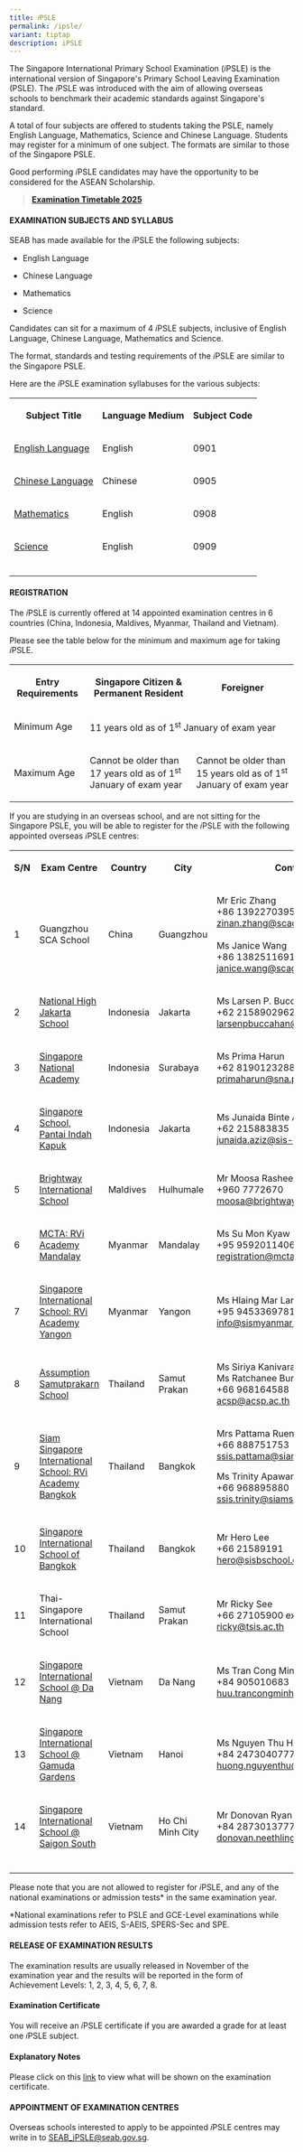 ```yaml
---
title: 𝑖PSLE
permalink: /ipsle/
variant: tiptap
description: iPSLE
---
```

<p>The Singapore International Primary&nbsp;School Examination (𝑖PSLE) is
the international&nbsp;version of Singapore's Primary School Leaving Examination
(PSLE). The 𝑖PSLE was introduced with the aim of allowing overseas schools
to benchmark their academic standards against Singapore's standard.&nbsp;</p>
<p>A total of four subjects are offered to students taking the PSLE, namely
English Language, Mathematics, Science and Chinese Language. Students may
register for a minimum of one subject. The formats are similar to those
of the Singapore PSLE.</p>
<p>Good performing 𝑖PSLE candidates may have the opportunity to be considered
for the ASEAN Scholarship.</p>
<blockquote>
<p><strong><a href="/files/Timetable/2025_iPSLE_Timetable.pdf" rel="noopener nofollow" target="_blank">Examination Timetable 2025</a></strong>
</p>
</blockquote>
<h4><strong>EXAMINATION SUBJECTS AND SYLLABUS</strong></h4>
<p>SEAB has made available for the 𝑖PSLE the following subjects:</p>
<ul data-tight="true" class="tight">
<li>
<p>English Language</p>
</li>
<li>
<p>Chinese Language</p>
</li>
<li>
<p>Mathematics</p>
</li>
<li>
<p>Science</p>
</li>
</ul>
<p>Candidates can sit for a maximum of 4 𝑖PSLE subjects, inclusive of English
Language, Chinese Language, Mathematics and Science.</p>
<p>The format, standards and testing requirements of the 𝑖PSLE are similar
to the Singapore PSLE.</p>
<p>Here are the 𝑖PSLE examination syllabuses for the various subjects:</p>
<table style="minWidth: 75px">
<colgroup>
<col>
<col>
<col>
</colgroup>
<tbody>
<tr>
<th rowspan="1" colspan="1">
<p>Subject Title</p>
</th>
<th rowspan="1" colspan="1">
<p>Language Medium</p>
</th>
<th rowspan="1" colspan="1">
<p>Subject Code</p>
</th>
</tr>
<tr>
<td rowspan="1" colspan="1">
<p><a href="/files/IPSLE/Exam Subjects and Syllabus/0901_2023_sy.pdf" rel="noopener noreferrer nofollow" target="_blank"><u>English Language</u></a>
</p>
</td>
<td rowspan="1" colspan="1">
<p>English</p>
</td>
<td rowspan="1" colspan="1">
<p>0901</p>
</td>
</tr>
<tr>
<td rowspan="1" colspan="1">
<p><a href="/files/IPSLE/Exam Subjects and Syllabus/0905_2023_sy.pdf" rel="noopener noreferrer nofollow" target="_blank"><u>Chinese Language</u></a>
</p>
</td>
<td rowspan="1" colspan="1">
<p>Chinese</p>
</td>
<td rowspan="1" colspan="1">
<p>0905</p>
</td>
</tr>
<tr>
<td rowspan="1" colspan="1">
<p><a href="/files/IPSLE/Exam Subjects and Syllabus/0908_2023_sy.pdf" rel="noopener noreferrer nofollow" target="_blank"><u>Mathematics</u></a>
</p>
</td>
<td rowspan="1" colspan="1">
<p>English</p>
</td>
<td rowspan="1" colspan="1">
<p>0908</p>
</td>
</tr>
<tr>
<td rowspan="1" colspan="1">
<p><a href="/files/IPSLE/Exam Subjects and Syllabus/0909_2023_sy.pdf" rel="noopener noreferrer nofollow" target="_blank"><u>Science</u></a>
</p>
</td>
<td rowspan="1" colspan="1">
<p>English</p>
</td>
<td rowspan="1" colspan="1">
<p>0909</p>
</td>
</tr>
<tr>
<td rowspan="1" colspan="1">
<p></p>
</td>
<td rowspan="1" colspan="1">
<p></p>
</td>
<td rowspan="1" colspan="1">
<p></p>
</td>
</tr>
</tbody>
</table>
<h4><strong>REGISTRATION</strong></h4>
<p>The 𝑖PSLE is currently offered at 14 appointed examination centres in
6 countries (China, Indonesia, Maldives, Myanmar, Thailand and Vietnam).</p>
<p>Please see the table below for the minimum and maximum age for taking
𝑖PSLE.</p>
<table style="minWidth: 75px">
<colgroup>
<col>
<col>
<col>
</colgroup>
<tbody>
<tr>
<th rowspan="1" colspan="1">
<p>Entry Requirements</p>
</th>
<th rowspan="1" colspan="1">
<p>Singapore Citizen &amp; Permanent Resident</p>
</th>
<th rowspan="1" colspan="1">
<p>Foreigner</p>
</th>
</tr>
<tr>
<td rowspan="1" colspan="1">
<p>Minimum Age</p>
</td>
<td rowspan="1" colspan="2">
<p>11 years old as of 1<sup>st</sup> January of exam year</p>
</td>
</tr>
<tr>
<td rowspan="1" colspan="1">
<p>Maximum Age</p>
</td>
<td rowspan="1" colspan="1">
<p>Cannot be older than 17 years old as of 1<sup>st</sup> January of exam
year</p>
</td>
<td rowspan="1" colspan="1">
<p>Cannot be older than 15 years old as of 1<sup>st</sup> January of exam
year</p>
</td>
</tr>
</tbody>
</table>
<p>If you are studying in an overseas school, and are not sitting for the
Singapore PSLE, you will be able to register for the 𝑖PSLE with the following
appointed overseas 𝑖PSLE centres:&nbsp;</p>
<table style="minWidth: 125px">
<colgroup>
<col>
<col>
<col>
<col>
<col>
</colgroup>
<tbody>
<tr>
<th rowspan="1" colspan="1">
<p>S/N</p>
</th>
<th rowspan="1" colspan="1">
<p>Exam Centre</p>
</th>
<th rowspan="1" colspan="1">
<p>Country</p>
</th>
<th rowspan="1" colspan="1">
<p>City</p>
</th>
<th rowspan="1" colspan="1">
<p>Contact Person</p>
</th>
</tr>
<tr>
<td rowspan="1" colspan="1">
<p>1</p>
</td>
<td rowspan="1" colspan="1">
<p>Guangzhou SCA School</p>
</td>
<td rowspan="1" colspan="1">
<p>China</p>
</td>
<td rowspan="1" colspan="1">
<p>Guangzhou</p>
</td>
<td rowspan="1" colspan="1">
<p>Mr Eric Zhang
<br>+86 13922703951
<br><a href="mailto:zinan.zhang@scagz.com" rel="noopener nofollow" target="_blank">zinan.zhang@scagz.com</a>
<br>
<br>Ms Janice Wang
<br>+86 13825116913
<br><a href="mailto:janice.wang@scagz.com" rel="noopener nofollow" target="_blank">janice.wang@scagz.com</a>
</p>
</td>
</tr>
<tr>
<td rowspan="1" colspan="1">
<p>2</p>
</td>
<td rowspan="1" colspan="1">
<p><a href="http://nh.piagetacademy.org/" rel="noopener noreferrer nofollow" target="_blank"><u>National High Jakarta School</u></a>
</p>
</td>
<td rowspan="1" colspan="1">
<p>Indonesia</p>
</td>
<td rowspan="1" colspan="1">
<p>Jakarta</p>
</td>
<td rowspan="1" colspan="1">
<p>Ms Larsen P. Buccahan
<br>+62 2158902962
<br><a href="mailto:larsenpbuccahan@nh.piagetacademy.org" rel="noopener nofollow" target="_blank">larsenpbuccahan@nh.piagetacademy.org</a>
</p>
</td>
</tr>
<tr>
<td rowspan="1" colspan="1">
<p>3</p>
</td>
<td rowspan="1" colspan="1">
<p><a href="https://sna.sch.id/" rel="noopener noreferrer nofollow" target="_blank"><u>Singapore National Academy</u></a>
</p>
</td>
<td rowspan="1" colspan="1">
<p>Indonesia</p>
</td>
<td rowspan="1" colspan="1">
<p>Surabaya</p>
</td>
<td rowspan="1" colspan="1">
<p>Ms Prima Harun
<br>+62 81901232888
<br><a href="mailto:primaharun@sna.piagetacademy.org" rel="noopener nofollow" target="_blank">primaharun@sna.piagetacademy.org</a>
</p>
</td>
</tr>
<tr>
<td rowspan="1" colspan="1">
<p>4</p>
</td>
<td rowspan="1" colspan="1">
<p><a href="https://www.sis-pik.com/" rel="noopener noreferrer nofollow" target="_blank"><u>Singapore School, Pantai Indah Kapuk</u></a>
</p>
</td>
<td rowspan="1" colspan="1">
<p>Indonesia</p>
</td>
<td rowspan="1" colspan="1">
<p>Jakarta</p>
</td>
<td rowspan="1" colspan="1">
<p>Ms Junaida Binte Abdul Aziz
<br>+62 215883835
<br><a href="mailto:junaida.aziz@sis-pik.com" rel="noopener nofollow" target="_blank">junaida.aziz@sis-pik.com</a>
</p>
</td>
</tr>
<tr>
<td rowspan="1" colspan="1">
<p>5</p>
</td>
<td rowspan="1" colspan="1">
<p><a href="https://brightway.edu.mv/" rel="noopener noreferrer nofollow" target="_blank"><u>Brightway International School</u></a>
</p>
</td>
<td rowspan="1" colspan="1">
<p>Maldives</p>
</td>
<td rowspan="1" colspan="1">
<p>Hulhumale</p>
</td>
<td rowspan="1" colspan="1">
<p>Mr Moosa Rasheed
<br>+960 7772670
<br><a href="mailto:moosa@brightway.edu.mv" rel="noopener nofollow" target="_blank">moosa@brightway.edu.mv</a>
</p>
</td>
</tr>
<tr>
<td rowspan="1" colspan="1">
<p>6</p>
</td>
<td rowspan="1" colspan="1">
<p><a href="https://www.mctamandalay.com/" rel="noopener noreferrer nofollow" target="_blank"><u>MCTA: RVi Academy Mandalay</u></a>
</p>
</td>
<td rowspan="1" colspan="1">
<p>Myanmar</p>
</td>
<td rowspan="1" colspan="1">
<p>Mandalay</p>
</td>
<td rowspan="1" colspan="1">
<p>Ms Su Mon Kyaw
<br>+95 9592011406
<br><a href="mailto:registration@mctamandalay.com" rel="noopener nofollow" target="_blank">registration@mctamandalay.com</a>
</p>
</td>
</tr>
<tr>
<td rowspan="1" colspan="1">
<p>7</p>
</td>
<td rowspan="1" colspan="1">
<p><a href="http://www.sismyanmar.com/" rel="noopener noreferrer nofollow" target="_blank"><u>Singapore International School: RVi Academy Yangon</u></a>
</p>
</td>
<td rowspan="1" colspan="1">
<p>Myanmar</p>
</td>
<td rowspan="1" colspan="1">
<p>Yangon</p>
</td>
<td rowspan="1" colspan="1">
<p>Ms Hlaing Mar Lar Kyaw
<br>+95 9453369781
<br><a href="mailto:info@sismyanmar.com" rel="noopener nofollow" target="_blank">info@sismyanmar.com</a>
</p>
</td>
</tr>
<tr>
<td rowspan="1" colspan="1">
<p>8</p>
</td>
<td rowspan="1" colspan="1">
<p><a href="http://www.acsp.ac.th/" rel="noopener noreferrer nofollow" target="_blank"><u>Assumption Samutprakarn School</u></a>
</p>
</td>
<td rowspan="1" colspan="1">
<p>Thailand</p>
</td>
<td rowspan="1" colspan="1">
<p>Samut Prakan</p>
</td>
<td rowspan="1" colspan="1">
<p>Ms Siriya Kanivaranon/
<br>Ms Ratchanee Buranasatitnon
<br>+66 968164588
<br><a href="mailto:acsp@acsp.ac.th" rel="noopener nofollow" target="_blank">acsp@acsp.ac.th</a>
</p>
</td>
</tr>
<tr>
<td rowspan="1" colspan="1">
<p>9</p>
</td>
<td rowspan="1" colspan="1">
<p><a href="http://www.siamsingapore.com/" rel="noopener noreferrer nofollow" target="_blank"><u>Siam Singapore International School: RVi Academy Bangkok</u></a>
</p>
</td>
<td rowspan="1" colspan="1">
<p>Thailand</p>
</td>
<td rowspan="1" colspan="1">
<p>Bangkok</p>
</td>
<td rowspan="1" colspan="1">
<p>Mrs Pattama Ruensuk
<br>+66 888751753
<br><a href="mailto:ssis.pattama@siamsingapore.com" rel="noopener nofollow" target="_blank">ssis.pattama@siamsingapore.com</a>
</p>
<p>Ms Trinity Apawan
<br>+66 968895880
<br><a href="mailto:ssis.trinity@siamsingapore.com" rel="noopener nofollow" target="_blank">ssis.trinity@siamsingapore.com</a>
</p>
</td>
</tr>
<tr>
<td rowspan="1" colspan="1">
<p>10</p>
</td>
<td rowspan="1" colspan="1">
<p><a href="https://www.sisb.ac.th" rel="noopener noreferrer nofollow" target="_blank"><u>Singapore International School of Bangkok</u></a>
</p>
</td>
<td rowspan="1" colspan="1">
<p>Thailand</p>
</td>
<td rowspan="1" colspan="1">
<p>Bangkok</p>
</td>
<td rowspan="1" colspan="1">
<p>Mr Hero Lee
<br>+66 21589191
<br><a href="mailto:hero@sisbschool.com" rel="noopener nofollow" target="_blank">hero@sisbschool.com</a>
</p>
</td>
</tr>
<tr>
<td rowspan="1" colspan="1">
<p>11</p>
</td>
<td rowspan="1" colspan="1">
<p>Thai-Singapore International School</p>
</td>
<td rowspan="1" colspan="1">
<p>Thailand</p>
</td>
<td rowspan="1" colspan="1">
<p>Samut Prakan</p>
</td>
<td rowspan="1" colspan="1">
<p>Mr Ricky See
<br>+66 27105900 ext. 1
<br><a href="mailto:ricky@tsis.ac.th" rel="noopener nofollow" target="_blank">ricky@tsis.ac.th</a>
</p>
</td>
</tr>
<tr>
<td rowspan="1" colspan="1">
<p>12</p>
</td>
<td rowspan="1" colspan="1">
<p><a href="http://danang.sis.edu.vn/" rel="noopener noreferrer nofollow" target="_blank"><u>Singapore International School @ Da Nang</u></a>
</p>
</td>
<td rowspan="1" colspan="1">
<p>Vietnam</p>
</td>
<td rowspan="1" colspan="1">
<p>Da Nang</p>
</td>
<td rowspan="1" colspan="1">
<p>Ms Tran Cong Minh Huu
<br>+84 905010683
<br><a href="mailto:huu.trancongminh@kinderworldgroup.com" rel="noopener nofollow" target="_blank">huu.trancongminh@kinderworldgroup.com</a>
</p>
</td>
</tr>
<tr>
<td rowspan="1" colspan="1">
<p>13</p>
</td>
<td rowspan="1" colspan="1">
<p><a href="https://gamudagardens.sis.edu.vn" rel="noopener noreferrer nofollow" target="_blank"><u>Singapore International School @ Gamuda Gardens</u></a>
</p>
</td>
<td rowspan="1" colspan="1">
<p>Vietnam</p>
</td>
<td rowspan="1" colspan="1">
<p>Hanoi</p>
</td>
<td rowspan="1" colspan="1">
<p>Ms Nguyen Thu Huong
<br>+84 2473040777
<br><a href="mailto:huong.nguyenthu@kinderworldgroup.com" rel="noopener nofollow" target="_blank">huong.nguyenthu@kinderworldgroup.com</a>
</p>
</td>
</tr>
<tr>
<td rowspan="1" colspan="1">
<p>14</p>
</td>
<td rowspan="1" colspan="1">
<p><a href="https://saigonsouth.sis.edu.vn" rel="noopener noreferrer nofollow" target="_blank"><u>Singapore International School @ Saigon South</u></a>
</p>
</td>
<td rowspan="1" colspan="1">
<p>Vietnam</p>
</td>
<td rowspan="1" colspan="1">
<p>Ho Chi Minh City</p>
</td>
<td rowspan="1" colspan="1">
<p>Mr Donovan Ryan Neethling
<br>+84 2873013777<a href="mailto:donovan.neethling@saigonsouth.sis.edu.vn" rel="noopener noreferrer nofollow" target="_blank"><u><br></u>donovan.neethling@saigonsouth.sis.edu.vn</a>
</p>
</td>
</tr>
<tr>
<td rowspan="1" colspan="1">
<p></p>
</td>
<td rowspan="1" colspan="1">
<p></p>
</td>
<td rowspan="1" colspan="1">
<p></p>
</td>
<td rowspan="1" colspan="1">
<p></p>
</td>
<td rowspan="1" colspan="1">
<p></p>
</td>
</tr>
</tbody>
</table>
<p>Please note that you are not allowed to register for 𝑖PSLE, and any of
the national examinations or admission tests* in the same examination year.</p>
<p>*National examinations refer to PSLE and GCE-Level examinations while
admission tests refer to&nbsp;AEIS, S-AEIS, SPERS-Sec and SPE.</p>
<h4><strong>RELEASE OF EXAMINATION RESULTS</strong></h4>
<p>The examination results are usually released in November of the examination
year and the results will be reported in the form of Achievement Levels:
1, 2, 3, 4, 5, 6, 7, 8.</p>
<h4><strong>Examination Certificate</strong></h4>
<p>You will receive an 𝑖PSLE&nbsp;certificate if you are awarded a grade
for at least one 𝑖PSLE subject.</p>
<h4><strong>Explanatory Notes</strong></h4>
<p>Please click on this <a href="https://go.gov.sg/ipslecertificateexplanatorynote" rel="noopener nofollow" target="_blank"><u>link</u></a> to
view what will be shown on the examination certificate.</p>
<h4><strong>APPOINTMENT OF EXAMINATION CENTRES</strong></h4>
<p>Overseas schools interested to apply to be appointed 𝑖PSLE centres may
write in to <a href="mailto:SEAB_iPSLE@seab.gov.sg" rel="noopener noreferrer nofollow" target="_blank"><u>SEAB_iPSLE@seab.gov.sg</u></a>.</p>
<p></p>
<p></p>